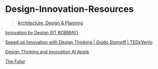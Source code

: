 # Design-Innovation-Resources

>[Architecture, Design & Planning](https://www.youtube.com/user/ArchDesignPlanning)

[Innovation by Design (IIT BOBMAY)](https://www.youtube.com/watch?v=uzDCc_lShAY&list=PLOzRYVm0a65epMo6DDrlT0X5ejGWDbT13&index=1)

[Speed up Innovation with Design Thinking | Guido Stompff | TEDxVenlo](https://www.youtube.com/watch?v=ZBxZC9I6xyk)

[Design Thinking and Innovation At Apple](https://www.youtube.com/watch?v=ir3E-TEUk48)

[The Futur](https://www.youtube.com/user/TheSkoolRocks)
